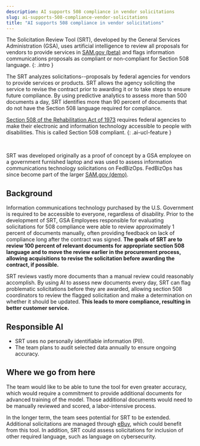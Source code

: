 ```yaml
---
description: AI supports 508 compliance in vendor solicitations
slug: ai-supports-508-compliance-vendor-solicitations
title: "AI supports 508 compliance in vendor solicitations"
---
```

The Solicitation Review Tool (SRT), developed by the General Services Administration (GSA), uses artificial intelligence to review all proposals for vendors to provide services in [SAM.gov&nbsp;(beta)](https://beta.sam.gov/) and flags information communications proposals as compliant or non-compliant for Section 508 language.
{: .intro }

The SRT analyzes solicitations--proposals by federal agencies for vendors to provide services or products. SRT allows the agency soliciting the service to revise the contract prior to awarding it or to take steps to ensure future compliance. By using predictive analytics to assess more than 500 documents a day, SRT identifies more than 90 percent of documents that do not have the Section 508 language required for compliance.

[Section 508 of the Rehabilitation Act of 1973](https://www.section508.gov/manage/laws-and-policies) requires federal agencies to make their electronic and information technology accessible to people with disabilities. This is called Section 508 compliant.
{: .ai-ucl-feature }

<br />

SRT was developed originally as a proof of concept by a GSA employee on a government furnished laptop and was used to assess information communications technology solicitations on FedBizOps. FedBizOps has since become part of the larger [SAM.gov (demo)](https://beta.sam.gov/).

## Background
Information communications technology purchased by the U.S. Government is required to be accessible to everyone, regardless of disability. Prior to the development of SRT, GSA Employees responsible for evaluating solicitations for 508 compliance were able to review approximately 1 percent of documents manually, often providing feedback on lack of compliance long after the contract was signed. **The goals of SRT are to review 100 percent of relevant documents for appropriate section 508 language and to move the review earlier in the procurement process, allowing acquisitions to revise the solicitation before awarding the contract, if possible.**

SRT reviews vastly more documents than a manual review could reasonably accomplish. By using AI to assess new documents every day, SRT can flag problematic solicitations before they are awarded, allowing section 508 coordinators to review the flagged solicitation and make a determination on whether it should be updated. **This leads to more compliance, resulting in better customer service.**

## Responsible AI

 - SRT uses no personally identifiable information (PII). 
 - The team plans to audit selected data annually to ensure ongoing accuracy.


## Where we go from here
The team would like to be able to tune the tool for even greater accuracy, which would require a commitment to provide additional documents for advanced training of the model. Those additional documents would need to be manually reviewed and scored, a labor-intensive process.

In the longer term, the team sees potential for SRT to be extended. Additional solicitations are managed through [eBuy](https://www.ebuy.gsa.gov/ebuy/), which could benefit from this tool. In addition, SRT could assess solicitations for inclusion of other required language, such as language on cybersecurity. 
